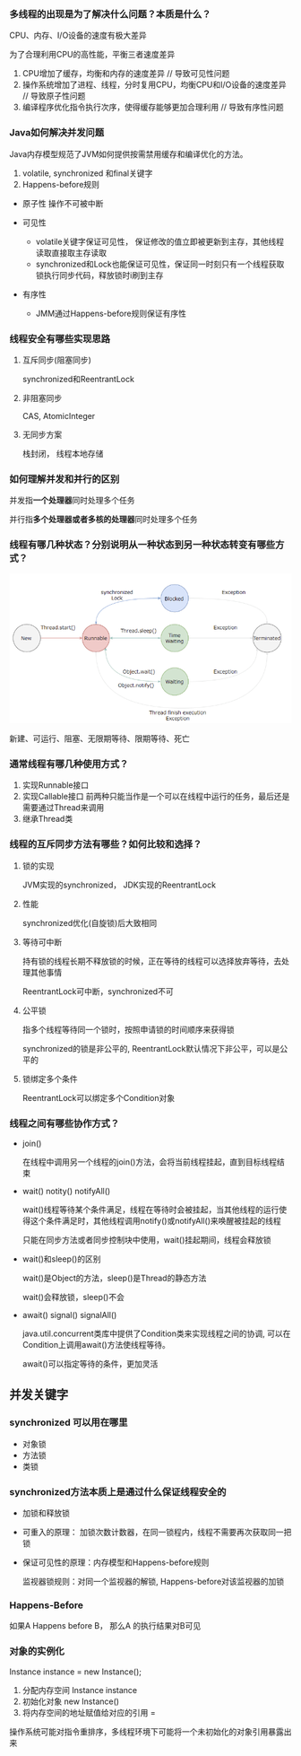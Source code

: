 ### 多线程的出现是为了解决什么问题？本质是什么？

CPU、内存、I/O设备的速度有极大差异

为了合理利用CPU的高性能，平衡三者速度差异

1. CPU增加了缓存，均衡和内存的速度差异  // 导致可见性问题
2. 操作系统增加了进程、线程，分时复用CPU，均衡CPU和I/O设备的速度差异 // 导致原子性问题
3. 编译程序优化指令执行次序，使得缓存能够更加合理利用 // 导致有序性问题



### Java如何解决并发问题

Java内存模型规范了JVM如何提供按需禁用缓存和编译优化的方法。

1. volatile, synchronized 和final关键字
2. Happens-before规则

* 原子性 操作不可被中断
* 可见性
  * volatile关键字保证可见性， 保证修改的值立即被更新到主存，其他线程读取直接取主存读取
  * synchronized和Lock也能保证可见性，保证同一时刻只有一个线程获取锁执行同步代码，释放锁时i刷到主存

* 有序性

  * JMM通过Happens-before规则保证有序性

### 线程安全有哪些实现思路

   1. 互斥同步(阻塞同步)

      synchronized和ReentrantLock

2. 非阻塞同步

   CAS, AtomicInteger

3. 无同步方案

   栈封闭， 线程本地存储

### 如何理解并发和并行的区别

并发指**一个处理器**同时处理多个任务

并行指**多个处理器或者多核的处理器**同时处理多个任务



### 线程有哪几种状态？分别说明从一种状态到另一种状态转变有哪些方式？

![image-20230509234955978](assets/image-20230509234955978.png)

新建、可运行、阻塞、无限期等待、限期等待、死亡



### 通常线程有哪几种使用方式？

1. 实现Runnable接口
2. 实现Callable接口 前两种只能当作是一个可以在线程中运行的任务，最后还是需要通过Thread来调用
3. 继承Thread类

### 线程的互斥同步方法有哪些？如何比较和选择？

1. 锁的实现

   JVM实现的synchronized， JDK实现的ReentrantLock

2. 性能 

   synchronized优化(自旋锁)后大致相同

3. 等待可中断

   持有锁的线程长期不释放锁的时候，正在等待的线程可以选择放弃等待，去处理其他事情

   ReentrantLock可中断，synchronized不可

4. 公平锁

   指多个线程等待同一个锁时，按照申请锁的时间顺序来获得锁

   synchronized的锁是非公平的, ReentrantLock默认情况下非公平，可以是公平的

5. 锁绑定多个条件

   ReentrantLock可以绑定多个Condition对象

### 线程之间有哪些协作方式？

* join()

  在线程中调用另一个线程的join()方法，会将当前线程挂起，直到目标线程结束

* wait() notity() notifyAll()

  wait()线程等待某个条件满足，线程在等待时会被挂起，当其他线程的运行使得这个条件满足时，其他线程调用notify()或notifyAll()来唤醒被挂起的线程

  只能在同步方法或者同步控制块中使用，wait()挂起期间，线程会释放锁

* wait()和sleep()的区别

  wait()是Object的方法，sleep()是Thread的静态方法

  wait()会释放锁，sleep()不会

* await() signal() signalAll()

  java.util.concurrent类库中提供了Condition类来实现线程之间的协调, 可以在Condition上调用await()方法使线程等待。

  await()可以指定等待的条件，更加灵活



## 并发关键字

### synchronized 可以用在哪里

* 对象锁
* 方法锁
* 类锁



### synchronized方法本质上是通过什么保证线程安全的

* 加锁和释放锁

* 可重入的原理： 加锁次数计数器，在同一锁程内，线程不需要再次获取同一把锁

* 保证可见性的原理：内存模型和Happens-before规则

  监视器锁规则：对同一个监视器的解锁, Happens-before对该监视器的加锁

### Happens-Before

如果A Happens before B， 那么A 的执行结果对B可见



### 对象的实例化

Instance instance = new Instance();

1. 分配内存空间 Instance instance
2. 初始化对象 new Instance()
3. 将内存空间的地址赋值给对应的引用 = 

操作系统可能对指令重排序，多线程环境下可能将一个未初始化的对象引用暴露出来